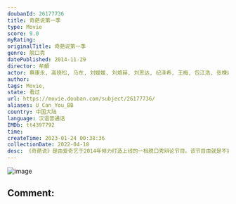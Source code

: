 ```yaml
---
doubanId: 26177736
title: 奇葩说第一季
type: Movie
score: 9.0
myRating: 
originalTitle: 奇葩说第一季
genre: 脱口秀
datePublished: 2014-11-29
director: 牟頔
actor: 蔡康永, 高晓松, 马东, 刘媛媛, 刘煊赫, 刘思达, 纪泽希, 王梅, 包江浩, 张棅嵅, 艾力, 姜涛, 陈铭, 贾玲, 黄执中, 花希, 范湉湉, 曾宝仪, 陶晶莹, 肖骁, 胡渐彪, 马薇薇, 谢依霖, 颜如晶, 刘恋
author: 
tags: Movie, 
state: 看过
url: https://movie.douban.com/subject/26177736/
aliases: U_Can_You_BB
country: 中国大陆
language: 汉语普通话
IMDb: tt4397792
time: 
createTime: 2023-01-24 00:38:36
collectionDate: 2022-04-10
desc: 《奇葩说》是由爱奇艺于2014年倾力打造上线的一档脱口秀辩论节目。该节目由就是不喜欢念赞助商品牌的马东担任主持，口若悬河的“矮大紧”高晓松和见招拆招、四两拨千斤的蔡康永担任第一季的常驻嘉宾。节目选择时...
---
```


![image](p2221154684.jpg)

Comment: 
---

